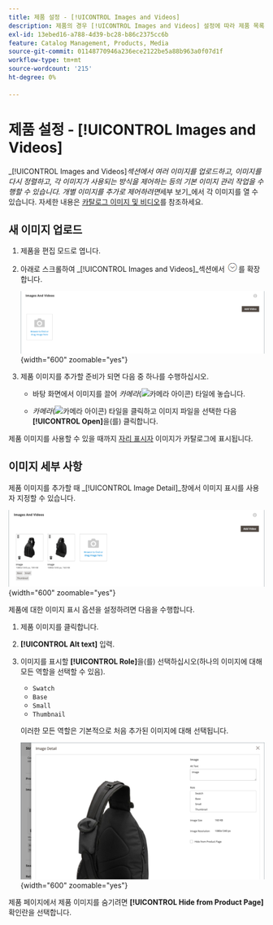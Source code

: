 ```yaml
---
title: 제품 설정 - [!UICONTROL Images and Videos]
description: 제품의 경우 [!UICONTROL Images and Videos] 설정에 따라 제품 목록에 각 이미지 또는 비디오가 사용되는 방식이 결정됩니다.
exl-id: 13ebed16-a788-4d39-bc28-b86c2375cc6b
feature: Catalog Management, Products, Media
source-git-commit: 01148770946a236ece2122be5a88b963a0f07d1f
workflow-type: tm+mt
source-wordcount: '215'
ht-degree: 0%

---
```


# 제품 설정 - [!UICONTROL Images and Videos]

_[!UICONTROL Images and Videos]_섹션에서 여러 이미지를 업로드하고, 이미지를 다시 정렬하고, 각 이미지가 사용되는 방식을 제어하는 등의 기본 이미지 관리 작업을 수행할 수 있습니다. 개별 이미지를 추가로 제어하려면_&#x200B;세부 보기&#x200B;_에서 각 이미지를 열 수 있습니다. 자세한 내용은 [카탈로그 이미지 및 비디오](catalog-images-video.md)를 참조하세요.

## 새 이미지 업로드

1. 제품을 편집 모드로 엽니다.

1. 아래로 스크롤하여 _[!UICONTROL Images and Videos]_섹션에서 ![확장 선택기](../assets/icon-display-expand.png)를 확장합니다.

   ![이미지 및 비디오](./assets/product-simple-images-videos.png){width="600" zoomable="yes"}

1. 제품 이미지를 추가할 준비가 되면 다음 중 하나를 수행하십시오.

   - 바탕 화면에서 이미지를 끌어 _카메라_(![카메라 아이콘](../assets/icon-camera.png)) 타일에 놓습니다.

   - _카메라_(![카메라 아이콘](../assets/icon-camera.png)) 타일을 클릭하고 이미지 파일을 선택한 다음 **[!UICONTROL Open]**&#x200B;을(를) 클릭합니다.

제품 이미지를 사용할 수 있을 때까지 [자리 표시자](product-image-config.md#image-placeholders) 이미지가 카탈로그에 표시됩니다.

## 이미지 세부 사항

제품 이미지를 추가할 때 _[!UICONTROL Image Detail]_창에서 이미지 표시를 사용자 지정할 수 있습니다.

![제품 이미지](./assets/image-video.png){width="600" zoomable="yes"}

제품에 대한 이미지 표시 옵션을 설정하려면 다음을 수행합니다.

1. 제품 이미지를 클릭합니다.

1. **[!UICONTROL Alt text]** 입력.

1. 이미지를 표시할 **[!UICONTROL Role]**&#x200B;을(를) 선택하십시오(하나의 이미지에 대해 모든 역할을 선택할 수 있음).

   - `Swatch`
   - `Base`
   - `Small`
   - `Thumbnail`

   이러한 모든 역할은 기본적으로 처음 추가된 이미지에 대해 선택됩니다.

   ![이미지 세부 정보](./assets/product-image-details.png){width="600" zoomable="yes"}

제품 페이지에서 제품 이미지를 숨기려면 **[!UICONTROL Hide from Product Page]** 확인란을 선택합니다.
